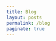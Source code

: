 ```yaml
---
title: Blog
layout: posts
permalink: /blog
paginate: true
---
```




<!-- ---
title: Blog
sub_title: "It ain't much, but it's honest work."
layout: collection
permalink: /blogs/
collection: blogs
entries_layout: grid
--- -->